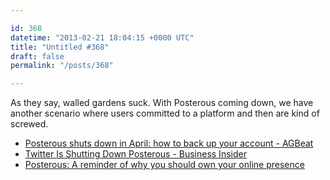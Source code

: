 ```yaml
---

id: 368
datetime: "2013-02-21 18:04:15 +0000 UTC"
title: "Untitled #368"
draft: false
permalink: "/posts/368"

---
```


As they say, walled gardens suck. With Posterous coming down, we have another scenario where users committed to a platform and then are kind of screwed.  

 
 * [Posterous shuts down in April: how to back up your account - AGBeat](http://agbeat.com/social-media/posterous-shuts-down-in-april-how-to-back-up-your-account/)
 * [Twitter Is Shutting Down Posterous - Business Insider](http://www.businessinsider.com/twitter-is-shutting-down-posterous-2013-2)
 * [Posterous: A reminder of why you should own your online presence](http://dendory.net/blog.php?id=511ecb55)


